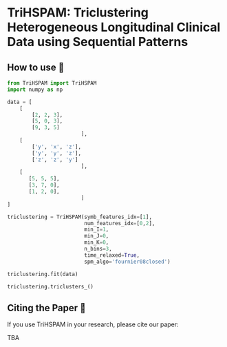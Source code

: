 # TriHSPAM: Triclustering Heterogeneous Longitudinal Clinical Data using Sequential Patterns

## How to use 🧐

```python
from TriHSPAM import TriHSPAM
import numpy as np

data = [
    [
        [2, 2, 3],
        [5, 0, 3],
        [9, 3, 5]
                        ],
    [
        ['y', 'x', 'z'],
        ['y', 'y', 'z'],
        ['z', 'z', 'y']
                        ],
    [
       [5, 5, 5],
       [3, 7, 0],
       [1, 2, 0],
                        ]
]

triclustering = TriHSPAM(symb_features_idx=[1],
                         num_features_idx=[0,2],
                         min_I=1,
                         min_J=0,
                         min_K=0,
                         n_bins=3,
                         time_relaxed=True,
                         spm_algo='fournier08closed')

triclustering.fit(data)

triclustering.triclusters_()

```

## Citing the Paper 📑

If you use TriHSPAM in your research, please cite our paper:

TBA
